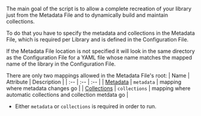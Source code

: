 The main goal of the script is to allow a complete recreation of your library just from the Metadata File and to dynamically build and maintain collections.

To do that you have to specify the metadata and collections in the Metadata File, which is required per Library and is defined in the Configuration File.

If the Metadata File location is not specified it will look in the same directory as the Configuration File for a YAML file whose name matches the mapped name of the library in the Configuration File.

There are only two mappings allowed in the Metadata File's root:
| Name | Attribute | Description |
| :-- | :-- | :-- |
| [Metadata](https://github.com/meisnate12/Plex-Meta-Manager/wiki/Metadata-Attributes) | `metadata` | mapping where metadata changes go |
| [Collections](https://github.com/meisnate12/Plex-Meta-Manager/wiki/Collection-Attributes) | `collections` | mapping where automatic collections and collection metdata go |

* Either `metadata` or `collections` is required in order to run.